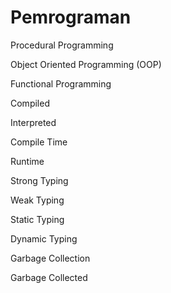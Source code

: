 # Pemrograman

Procedural Programming

Object Oriented Programming \(OOP\)

Functional Programming

Compiled

Interpreted

Compile Time

Runtime

Strong Typing

Weak Typing

Static Typing

Dynamic Typing

Garbage Collection

Garbage Collected



